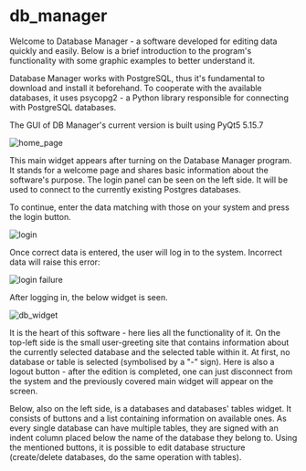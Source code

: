 # db_manager

  Welcome to Database Manager - a software developed for editing data quickly and easily.
Below is a brief introduction to the program's functionality with some graphic examples to
better understand it.

  Database Manager works with PostgreSQL, thus it's fundamental to download and install it
beforehand. To cooperate with the available databases, it uses psycopg2 - a Python library 
responsible for connecting with PostgreSQL databases.

  The GUI of DB Manager's current version is built using PyQt5 5.15.7

  ![home_page](https://github.com/SzczerbiakJakub/Tetris/assets/89864279/a9f0a983-4e02-45fd-8630-83790705531a)


  This main widget appears after turning on the Database Manager program. It stands for a welcome page and
shares basic information about the software's purpose. The login panel can be seen on the left side. It will
be used to connect to the currently existing Postgres databases.

  To continue, enter the data matching with those on your system and press the login button.

![login](https://github.com/SzczerbiakJakub/Tetris/assets/89864279/85c1a9da-2536-4a26-9379-4d9b74cf14ce)


Once correct data is entered, the user will log in to the system. Incorrect data will raise this error:

![login failure](https://github.com/SzczerbiakJakub/Tetris/assets/89864279/8fa49d19-8fd7-4aaf-ac22-a5ac7e7b4cce)


After logging in, the below widget is seen.

![db_widget](https://github.com/SzczerbiakJakub/Tetris/assets/89864279/0d6712cd-ac43-43c5-8173-910608a5cfdb)


It is the heart of this software - here lies all the functionality of it. On the top-left side is the small
user-greeting site that contains information about the currently selected database and the selected table 
within it. At first, no database or table is selected (symbolised by a "-" sign). Here is also a logout
button - after the edition is completed, one can just disconnect from the system and the previously covered 
main widget will appear on the screen.

Below, also on the left side, is a databases and databases' tables widget. It consists of buttons and a list
containing information on available ones. As every single database can have multiple tables, they are signed
with an indent column placed below the name of the database they belong to. Using the mentioned buttons, it is
possible to edit database structure (create/delete databases, do the same operation with tables).
